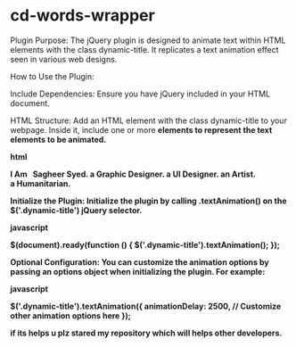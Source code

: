 # cd-words-wrapper

Plugin Purpose:
The jQuery plugin is designed to animate text within HTML elements with the class dynamic-title. 
It replicates a text animation effect seen in various web designs.

How to Use the Plugin:

Include Dependencies:
Ensure you have jQuery included in your HTML document. 
<script src="https://code.jquery.com/jquery-3.6.0.min.js"></script>

HTML Structure:
Add an HTML element with the class dynamic-title to your webpage. Inside it, include one or more <b> elements to represent the text elements to be animated.

html
 
<html>

 <body>
     <div class="dynamic-title cd-headline clip is-full-width">
      <span>I Am&nbsp;</span>
      <span class="cd-words-wrapper">
          <b class="is-visible">&nbsp;<span class="gold-title">Sagheer Syed.</span></b>
          <b> a&nbsp;<span class="gold-title">Graphic Designer.</span></b>
          <b> a&nbsp;<span class="gold-title">UI Designer.</span></b>
          <b>an&nbsp;<span class="gold-title">Artist.</span></b>
          <b>a&nbsp;<span class="gold-title">Humanitarian.</span></b>
      </span>
   </div>
 </body>
 
</html>

Initialize the Plugin:
Initialize the plugin by calling .textAnimation() on the $('.dynamic-title') jQuery selector.

javascript
 
$(document).ready(function () {
  $('.dynamic-title').textAnimation();
});

Optional Configuration:
You can customize the animation options by passing an options object when initializing the plugin. For example:

javascript
 
$('.dynamic-title').textAnimation({
  animationDelay: 2500,
  // Customize other animation options here
});

if its helps u plz stared my repository which will helps other developers.
